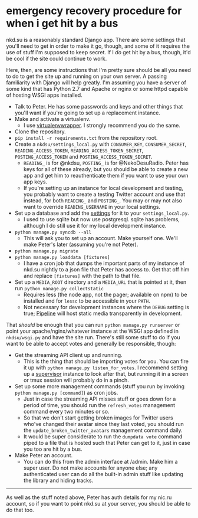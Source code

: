 # emergency recovery procedure for when i get hit by a bus

nkd.su is a reasonably standard Django app. There are some settings that you'll
need to get in order to make it go, though, and some of it requires the use of
stuff I'm supposed to keep secret. If I *do* get hit by a bus, though, it'd be
cool if the site could continue to work.

Here, then, are some instructions that I'm pretty sure should be all you need
to do to get the site up and running on your own server. A passing familiarity
with Django will help greatly. I'm assuming you have a server of some kind that
has Python 2.7 and Apache or nginx or some httpd capable of hosting WSGI apps
installed.

- Talk to Peter. He has some passwords and keys and other things that you'll
  want if you're going to set up a replacement instance.
- Make and activate a virtualenv.
    - I use [virtualenvwrapper][vew]. I
      strongly recommend you do the same.
- Clone the repository.
- `pip install -r requirements.txt` from the repository root.
- Create a `nkdsu/settings_local.py` with `CONSUMER_KEY`, `CONSUMER_SECRET`,
  `READING_ACCESS_TOKEN`, `READING_ACCESS_TOKEN_SECRET`, `POSTING_ACCESS_TOKEN`
  and `POSTING_ACCESS_TOKEN_SECRET`.
    - `READING_` is for @nkdsu, `POSTING_` is for @NekoDesuRadio. Peter has
      keys for all of these already, but you should be able to create a new app
      and get him to reauthenticate them if you want to use your own app keys.
    - If you're setting up an instance for local development and testing, you
      probably want to create a testing Twitter account and use that instead,
      for both `READING_` and `POSTING_`. You may or may not also want to
      override `READING_USERNAME` in your local settings.
- Set up a database and add the [settings][db] for it to your
  `settings_local.py`.
    - I used to use sqlite but now use postgresql. sqlite has problems,
      although I do still use it for my local development instance.
- `python manage.py syncdb --all`
    - This will ask you to set up an account. Make yourself one. We'll make
      Peter's later (assuming you're not Peter).
- `python manage.py migrate`
- `python manage.py loaddata [fixtures]`
    - I have a cron job that dumps the important parts of my instance of nkd.su
      nightly to a json file that Peter has access to. Get that off him and
      replace `[fixtures]` with the path to that file.
- Set up a `MEDIA_ROOT` directory and a `MEDIA_URL` that is pointed at it, then
  run `python manage.py collectstatic`
    - Requires less (the node app, not the pager; available on npm) to be
      installed and for `lessc` to be accessible in your `PATH`.
    - Not necessary for development instances where the `DEBUG` setting is
      true; [Pipeline][pl] will host static media transparently in development.

That *should* be enough that you can run `python manage.py runserver` or point
your apache/nginx/whatever instance at the WSGI app defined in `nkdsu/wsgi.py`
and have the site run. There's still some stuff to do if you want to be able
to accept votes and generally be responsible, though:

- Get the streaming API client up and running.
    - This is the thing that should be importing votes for you. You can fire it
      up with `python manage.py listen_for_votes`. I recommend setting up a
      [supervisor](http://supervisord.org/) instance to look after that, but
      running it in a screen or tmux session will probably do in a pinch.
- Set up some more management commands (stuff you run by invoking `python
  manage.py [command]`) as cron jobs.
    - Just in case the streaming API misses stuff or goes down for a period of
      time, you should run the `refresh_votes` management command every two
      minutes or so.
    - So that we don't start getting broken images for Twitter users who've
      changed their avatar since they last voted, you should run the
      `update_broken_twitter_avatars` management command daily.
    - It would be super considerate to run the `dumpdata vote` command piped to
      a file that is hosted such that Peter can get to it, just in case you
      too are hit by a bus.
- Make Peter an account.
    - You can do this from the admin interface at /admin. Make him a super
      user. Do not make accounts for anyone else; any authenticated user can do
      all the built-in admin stuff like updating the library and hiding tracks.

----

As well as the stuff noted above, Peter has auth details for my nic.ru
account, so if you want to point nkd.su at your server, you should be able to
do that too.

[db]: https://docs.djangoproject.com/en/dev/ref/settings/#databases
[vew]: http://virtualenvwrapper.readthedocs.org/
[pl]: http://django-pipeline.readthedocs.org/
